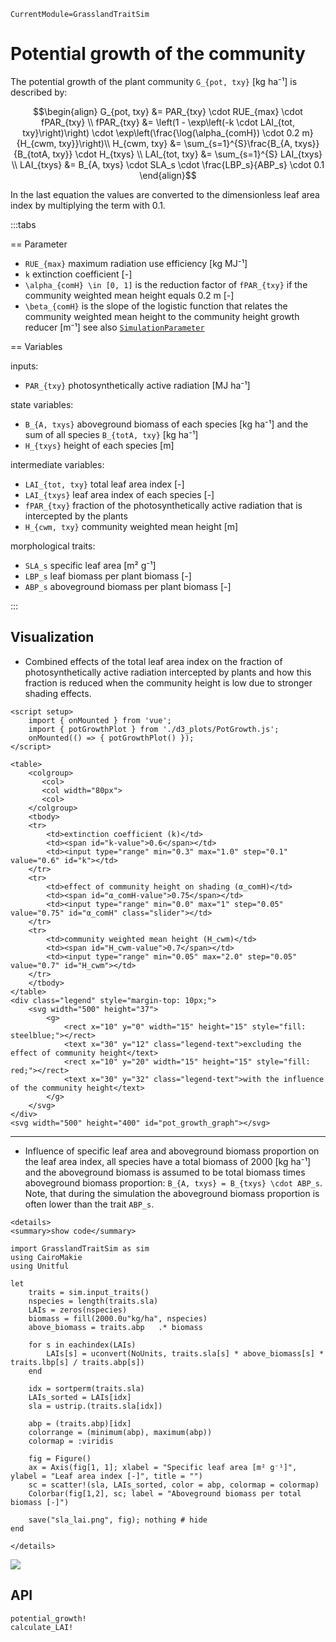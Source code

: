 ```@meta
CurrentModule=GrasslandTraitSim
```

# Potential growth of the community

The potential growth of the plant community ``G_{pot, txy}`` [kg ha⁻¹] is described by: 

```math
\begin{align}
    G_{pot, txy} &= PAR_{txy} \cdot RUE_{max} \cdot fPAR_{txy} \\
    fPAR_{txy} &= \left(1 - \exp\left(-k \cdot LAI_{tot, txy}\right)\right) \cdot  
    \exp\left(\frac{\log(\alpha_{comH}) \cdot 0.2 m}{H_{cwm, txy}}\right)\\
    H_{cwm, txy} &= \sum_{s=1}^{S}\frac{B_{A, txys}}{B_{totA, txy}} \cdot H_{txys} \\
    LAI_{tot, txy} &= \sum_{s=1}^{S} LAI_{txys} \\
    LAI_{txys} &= B_{A, txys} \cdot SLA_s \cdot \frac{LBP_s}{ABP_s} \cdot 0.1
\end{align}
```

In the last equation the values are converted to the dimensionless leaf area index by multiplying the term with 0.1.

:::tabs

== Parameter

- ``RUE_{max}`` maximum radiation use efficiency [kg MJ⁻¹]
- ``k`` extinction coefficient [-]
- ``\alpha_{comH} \in [0, 1]`` is the reduction factor of ``fPAR_{txy}`` if the community weighted mean height equals 0.2 m [-]
- ``\beta_{comH}`` is the slope of the logistic function that relates the community weighted mean height to the community height growth reducer [m⁻¹]
see also [`SimulationParameter`](@ref)

== Variables

inputs:
- ``PAR_{txy}`` photosynthetically active radiation [MJ ha⁻¹]

state variables:
- ``B_{A, txys}`` aboveground biomass of each species [kg ha⁻¹] and the sum of all species ``B_{totA, txy}`` [kg ha⁻¹]
- ``H_{txys}`` height of each species [m]

intermediate variables:
- ``LAI_{tot, txy}`` total leaf area index [-]
- ``LAI_{txys}`` leaf area index of each species [-]
- ``fPAR_{txy}`` fraction of the photosynthetically active radiation that is intercepted by the plants
- ``H_{cwm, txy}`` community weighted mean height [m]

morphological traits:
- ``SLA_s`` specific leaf area [m² g⁻¹]
- ``LBP_s`` leaf biomass per plant biomass [-]
- ``ABP_s`` aboveground biomass per plant biomass [-]

:::


## Visualization

- Combined effects of the total leaf area index on the fraction of photosynthetically active radiation intercepted by plants and how this fraction is reduced when the community height is low due to stronger shading effects. 

```@raw html
<script setup>
    import { onMounted } from 'vue';
    import { potGrowthPlot } from './d3_plots/PotGrowth.js';
    onMounted(() => { potGrowthPlot() });
</script>

<table>
    <colgroup>
       <col>
       <col width="80px">
       <col>
    </colgroup>
    <tbody>
    <tr>
        <td>extinction coefficient (k)</td>
        <td><span id="k-value">0.6</span></td>
        <td><input type="range" min="0.3" max="1.0" step="0.1" value="0.6" id="k"></td>
    </tr>
    <tr>
        <td>effect of community height on shading (α_comH)</td>
        <td><span id="α_comH-value">0.75</span></td>
        <td><input type="range" min="0.0" max="1" step="0.05" value="0.75" id="α_comH" class="slider"></td>
    </tr>
    <tr>
        <td>community weighted mean height (H_cwm)</td>
        <td><span id="H_cwm-value">0.7</span></td>
        <td><input type="range" min="0.05" max="2.0" step="0.05" value="0.7" id="H_cwm"></td>
    </tr>
    </tbody>
</table>
<div class="legend" style="margin-top: 10px;">
    <svg width="500" height="37">
        <g>
            <rect x="10" y="0" width="15" height="15" style="fill: steelblue;"></rect>
            <text x="30" y="12" class="legend-text">excluding the effect of community height</text>
            <rect x="10" y="20" width="15" height="15" style="fill: red;"></rect>
            <text x="30" y="32" class="legend-text">with the influence of the community height</text>
        </g>
    </svg>
</div>
<svg width="500" height="400" id="pot_growth_graph"></svg>
```

---

- Influence of specific leaf area and aboveground biomass proportion on the leaf area index, all species have a total biomass of 2000 [kg ha⁻¹] and the aboveground biomass is assumed to be total biomass times aboveground biomass proportion: ``B_{A, txys} = B_{txys} \cdot ABP_s``. Note, that during the simulation the aboveground biomass proportion is often lower than the trait ``ABP_s``.


```@raw html
<details>
<summary>show code</summary>
```

```@example
import GrasslandTraitSim as sim
using CairoMakie
using Unitful

let
    traits = sim.input_traits()
    nspecies = length(traits.sla)
    LAIs = zeros(nspecies)
    biomass = fill(2000.0u"kg/ha", nspecies)
    above_biomass = traits.abp   .* biomass
        
    for s in eachindex(LAIs)
        LAIs[s] = uconvert(NoUnits, traits.sla[s] * above_biomass[s] * traits.lbp[s] / traits.abp[s])
    end
    
    idx = sortperm(traits.sla)
    LAIs_sorted = LAIs[idx]
    sla = ustrip.(traits.sla[idx])

    abp = (traits.abp)[idx]
    colorrange = (minimum(abp), maximum(abp))
    colormap = :viridis

    fig = Figure()
    ax = Axis(fig[1, 1]; xlabel = "Specific leaf area [m² g⁻¹]", ylabel = "Leaf area index [-]", title = "")
    sc = scatter!(sla, LAIs_sorted, color = abp, colormap = colormap)
    Colorbar(fig[1,2], sc; label = "Aboveground biomass per total biomass [-]")
    
    save("sla_lai.png", fig); nothing # hide
end
```

```@raw html
</details>
```

![](sla_lai.png)

## API

```@docs
potential_growth!
calculate_LAI!
```